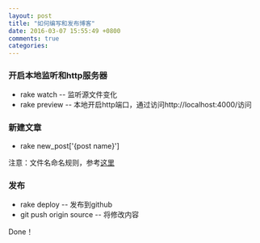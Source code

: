 ```yaml
---
layout: post
title: "如何编写和发布博客"
date: 2016-03-07 15:55:49 +0800
comments: true
categories: 
---
```


### 开启本地监听和http服务器
* rake watch -- 监听源文件变化
* rake preview -- 本地开启http端口，通过访问http://localhost:4000/访问

### 新建文章

* rake new_post['{post name}'] 

注意：文件名命名规则，参考[这里](http://octopress.org/docs/blogging/)


### 发布

* rake deploy -- 发布到github
* git push origin source -- 将修改内容

Done！